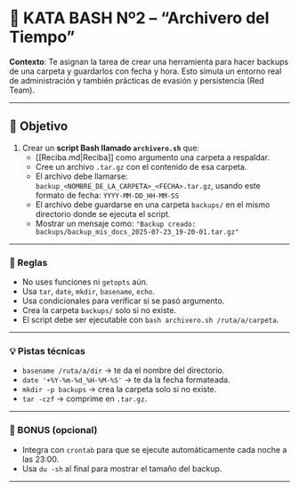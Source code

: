 # 🥋 KATA BASH Nº2 – “Archivero del Tiempo”

**Contexto**:
Te asignan la tarea de crear una herramienta para hacer backups de una carpeta y guardarlos con fecha y hora. Esto simula un entorno real de administración y también prácticas de evasión y persistencia (Red Team).

---

## 🎯 Objetivo

1. Crear un **script Bash llamado `archivero.sh`** que:
   - [[Reciba.md|Reciba]] como argumento una carpeta a respaldar.
   - Cree un archivo `.tar.gz` con el contenido de esa carpeta.
   - El archivo debe llamarse:
     `backup_<NOMBRE_DE_LA_CARPETA>_<FECHA>.tar.gz`,
     usando este formato de fecha: `YYYY-MM-DD_HH-MM-SS`
   - El archivo debe guardarse en una carpeta `backups/` en el mismo directorio donde se ejecuta el script.
   - Mostrar un mensaje como:
     `"Backup creado: backups/backup_mis_docs_2025-07-23_19-20-01.tar.gz"`

---

### 📜 Reglas

- No uses funciones ni `getopts` aún.
- Usa `tar`, `date`, `mkdir`, `basename`, `echo`.
- Usa condicionales para verificar si se pasó argumento.
- Crea la carpeta `backups/` solo si no existe.
- El script debe ser ejecutable con `bash archivero.sh /ruta/a/carpeta`.

---

### 💡 Pistas técnicas

- `basename /ruta/a/dir` → te da el nombre del directorio.
- `date '+%Y-%m-%d_%H-%M-%S'` → te da la fecha formateada.
- `mkdir -p backups` → crea la carpeta solo si no existe.
- `tar -czf` → comprime en `.tar.gz`.

---

### 🌟 BONUS (opcional)

- Integra con `crontab` para que se ejecute automáticamente cada noche a las 23:00.
- Usa `du -sh` al final para mostrar el tamaño del backup.

---
